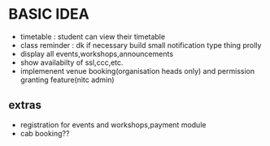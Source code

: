 # BASIC IDEA

- timetable : student can view their timetable
- class reminder : dk if necessary build small notification type thing prolly
- display all events,workshops,announcements
- show availabilty of ssl,ccc,etc.
- implemenent venue booking(organisation heads only) and permission granting feature(nitc admin)

## extras
- registration for events and workshops,payment module
- cab booking?? 
